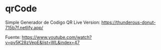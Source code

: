 # qrCode
Simple Generador de Codigo QR
Live Version: https://thunderous-donut-715b7f.netlify.app/

Fuente: https://www.youtube.com/watch?v=pv5K28zVepE&list=WL&index=47
